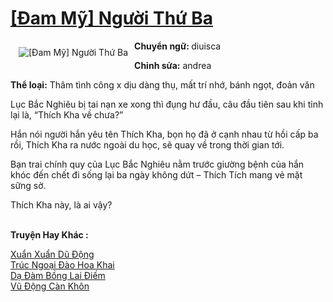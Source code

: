 <a href="https://utruyen.com/dam-my-nguoi-thu-ba/19455/" title="[Đam Mỹ] Người Thứ Ba"><h1>[Đam Mỹ] Người Thứ Ba</h1></a><div style="display:table"><img align="right" style="float: left; padding: 10px;" src="https://utruyen.com/images/story/200x260/dam-my-nguoi-thu-ba.jpg" alt="[Đam Mỹ] Người Thứ Ba"><b>Chuyển ngữ: </b>diuisca<p></p><b>Chỉnh sửa:</b> andrea<p></p><b>Thể loại:</b> Thâm tình công x dịu dàng thụ, mất trí nhớ, bánh ngọt, đoản văn<p></p>Lục Bắc Nghiêu bị tai nạn xe xong thì đụng hư đầu, câu đầu tiên sau khi tỉnh lại là, “Thích Kha về chưa?”<p></p>Hắn nói người hắn yêu tên Thích Kha, bọn họ đã ở cạnh nhau từ hồi cấp ba rồi, Thích Kha ra nước ngoài du học, sẽ quay về trong thời gian tới.<p></p>Bạn trai chính quy của Lục Bắc Nghiêu nằm trước giường bệnh của hắn khóc đến chết đi sống lại ba ngày không dứt – Thích Tích mang vẻ mặt sững sờ.<p></p>Thích Kha này, là ai vậy?</div><p><br><b>Truyện Hay Khác :</b></p><a href="https://utruyen.com/xuan-xuan-du-dong/19453/" alt="Xuẩn Xuẩn Dũ Động">Xuẩn Xuẩn Dũ Động</a><br/><a href="https://github.com/quanluxury/ngontinh_sac/tree/master/truyenhay/21772/" alt="Trúc Ngoại Đào Hoa Khai">Trúc Ngoại Đào Hoa Khai</a><br/><a href="https://github.com/quanluxury/ngontinhhot/tree/master/truyenhay/20339/" alt="Dạ Đàm Bồng Lai Điếm">Dạ Đàm Bồng Lai Điếm</a><br/><a href="https://github.com/quanluxury/truyenhot/tree/master/truyenhay/1842/" alt="Vũ Động Càn Khôn">Vũ Động Càn Khôn</a><br/>